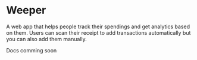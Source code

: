 # Weeper
A web app that helps people track their spendings and get analytics based on them. Users can scan their receipt to add transactions automatically but you can also add them manually.

Docs comming soon
